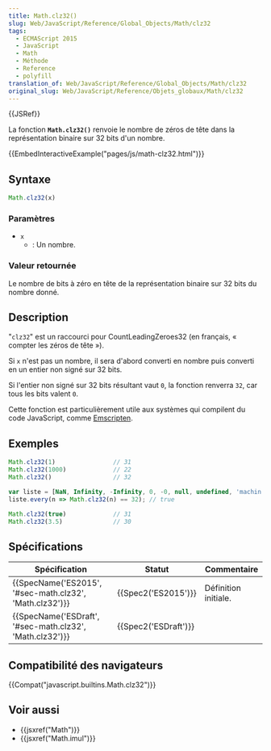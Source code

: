 ```yaml
---
title: Math.clz32()
slug: Web/JavaScript/Reference/Global_Objects/Math/clz32
tags:
  - ECMAScript 2015
  - JavaScript
  - Math
  - Méthode
  - Reference
  - polyfill
translation_of: Web/JavaScript/Reference/Global_Objects/Math/clz32
original_slug: Web/JavaScript/Reference/Objets_globaux/Math/clz32
---
```

{{JSRef}}

La fonction **`Math.clz32()`** renvoie le nombre de zéros de tête dans la représentation binaire sur 32 bits d'un nombre.

{{EmbedInteractiveExample("pages/js/math-clz32.html")}}

## Syntaxe

```js
Math.clz32(x)
```

### Paramètres

- `x`
  - : Un nombre.

### Valeur retournée

Le nombre de bits à zéro en tête de la représentation binaire sur 32 bits du nombre donné.

## Description

"`clz32`" est un raccourci pour CountLeadingZeroes32 (en français, « compter les zéros de tête&nbsp;»).

Si `x` n'est pas un nombre, il sera d'abord converti en nombre puis converti en un entier non signé sur 32 bits.

Si l'entier non signé sur 32 bits résultant vaut `0`, la fonction renverra `32`, car tous les bits valent `0`.

Cette fonction est particulièrement utile aux systèmes qui compilent du code JavaScript, comme [Emscripten](/fr/docs/Emscripten).

## Exemples

```js
Math.clz32(1)                // 31
Math.clz32(1000)             // 22
Math.clz32()                 // 32

var liste = [NaN, Infinity, -Infinity, 0, -0, null, undefined, 'machin', {}, []];
liste.every(n => Math.clz32(n) == 32); // true

Math.clz32(true)             // 31
Math.clz32(3.5)              // 30
```

## Spécifications

| Spécification                                                                | Statut                       | Commentaire          |
| ---------------------------------------------------------------------------- | ---------------------------- | -------------------- |
| {{SpecName('ES2015', '#sec-math.clz32', 'Math.clz32')}}     | {{Spec2('ES2015')}}     | Définition initiale. |
| {{SpecName('ESDraft', '#sec-math.clz32', 'Math.clz32')}} | {{Spec2('ESDraft')}} |                      |

## Compatibilité des navigateurs

{{Compat("javascript.builtins.Math.clz32")}}

## Voir aussi

- {{jsxref("Math")}}
- {{jsxref("Math.imul")}}
